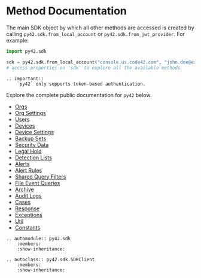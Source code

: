 # Method Documentation

The main SDK object by which all other methods are accessed is created by
calling `py42.sdk.from_local_account` or `py42.sdk.from_jwt_provider`. For example:

```python
import py42.sdk

sdk = py42.sdk.from_local_account("console.us.code42.com", "john.doe@example.com", "my_pw")
# access properties on 'sdk' to explore all the available methods
```

```eval_rst
.. important::
    `py42` only supports token-based authentication.
```

Explore the complete public documentation for `py42` below.

* [Orgs](methoddocs/orgs.md)
* [Org Settings](methoddocs/orgsettings.md)
* [Users](methoddocs/users.md)
* [Devices](methoddocs/devices.md)
* [Device Settings](methoddocs/devicesettings.md)
* [Backup Sets](methoddocs/backupset.md)
* [Security Data](methoddocs/securitydata.md)
* [Legal Hold](methoddocs/legalhold.md)
* [Detection Lists](methoddocs/detectionlists.md)
* [Alerts](methoddocs/alerts.md)
* [Alert Rules](methoddocs/alertrules.md)
* [Shared Query Filters](methoddocs/sharedqueryfilters.md)
* [File Event Queries](methoddocs/filleeventqueries.md)
* [Archive](methoddocs/archive.md)
* [Audit Logs](methoddocs/auditlogs.md)
* [Cases](methoddocs/cases.md)
* [Response](methoddocs/response.md)
* [Exceptions](methoddocs/exceptions.md)
* [Util](methoddocs/util.md)
* [Constants](methoddocs/constants.md)

```eval_rst
.. automodule:: py42.sdk
    :members:
    :show-inheritance:

.. autoclass:: py42.sdk.SDKClient
    :members:
    :show-inheritance:
```
